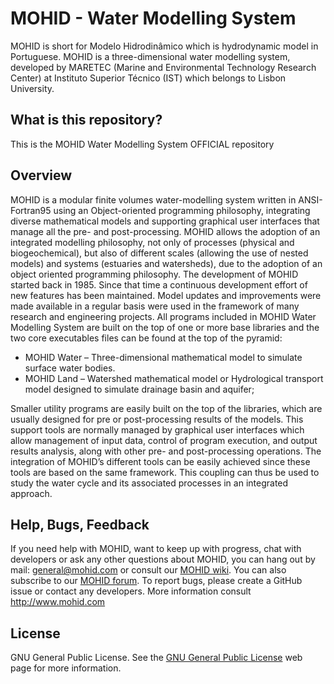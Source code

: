 # MOHID - Water Modelling System  

MOHID is short for Modelo Hidrodinâmico which is hydrodynamic model in Portuguese. MOHID is a three-dimensional water modelling system, developed by MARETEC (Marine and Environmental Technology Research Center) at Instituto Superior Técnico (IST) which belongs to Lisbon University.

## What is this repository?
This is the MOHID Water Modelling System OFFICIAL repository

## Overview
MOHID is a modular finite volumes water-modelling system written in ANSI-Fortran95 using an Object-oriented programming philosophy, integrating diverse mathematical models and supporting graphical user interfaces that manage all the pre- and post-processing. 
MOHID allows the adoption of an integrated modelling philosophy, not only of processes (physical and biogeochemical), but also of different scales (allowing the use of nested models) and systems (estuaries and watersheds), due to the adoption of an object oriented programming philosophy.
The development of MOHID started back in 1985. Since that time a continuous development effort of new features has been maintained. Model updates and improvements were made available in a regular basis were used in the framework of many research and engineering projects.
All programs included in MOHID Water Modelling System are built on the top of one or more base libraries and the two core executables files can be found at the top of the pyramid:
* MOHID Water – Three-dimensional mathematical model to simulate surface water bodies.
* MOHID Land – Watershed mathematical model or Hydrological transport model designed to simulate drainage basin and aquifer;

Smaller utility programs are easily built on the top of the libraries, which are usually designed for pre or post-processing results of the models. This support tools are normally managed by graphical user interfaces which allow management of input data, control of program execution, and output results analysis, along with other pre- and post-processing operations.
The integration of MOHID’s different tools can be easily achieved since these tools are based on the same framework. This coupling can thus be used to study the water cycle and its associated processes in an integrated approach.

## Help, Bugs, Feedback
If you need help with MOHID, want to keep up with progress, chat with developers or ask any other questions about MOHID, you can hang out by mail: <general@mohid.com> or consult our [MOHID wiki](http://wiki.mohid.com). You can also subscribe to our [MOHID forum](http://forum.mohid.com). To report bugs, please create a GitHub issue or contact any developers. More information consult <http://www.mohid.com>

## License
GNU General Public License. See the [GNU General Public License](http://www.gnu.org/copyleft/gpl.html) web page for more information.
